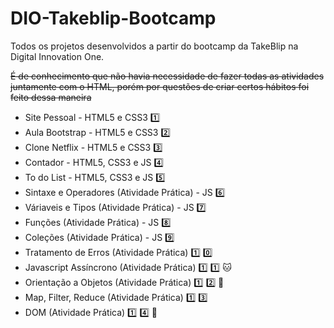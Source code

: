 # DIO-Takeblip-Bootcamp
Todos os projetos desenvolvidos a partir do bootcamp da TakeBlip na Digital Innovation One.

~~É de conhecimento que não havia necessidade de fazer todas as atividades juntamente com o HTML, porém por questões de criar certos hábitos foi feito dessa maneira~~

- Site Pessoal - HTML5 e CSS3 :one:
- Aula Bootstrap - HTML5 e CSS3 :two: 
- Clone Netflix - HTML5 e CSS3 :three:
- Contador - HTML5, CSS3 e JS :four:
- To do List - HTML5, CSS3 e JS :five:
- Sintaxe e Operadores (Atividade Prática) - JS :six:
- Váriaveis e Tipos (Atividade Prática) - JS :seven:
- Funções (Atividade Prática) - JS :eight:
- Coleções (Atividade Prática) - JS :nine:
- Tratamento de Erros (Atividade Prática) :one: :zero:
- Javascript Assíncrono (Atividade Prática) :one: :one: :cat:
- Orientação a Objetos (Atividade Prática) :one: :two: 💸 
- Map, Filter, Reduce (Atividade Prática) :one: :three:
- DOM (Atividade Prática) :one: :four: 📄